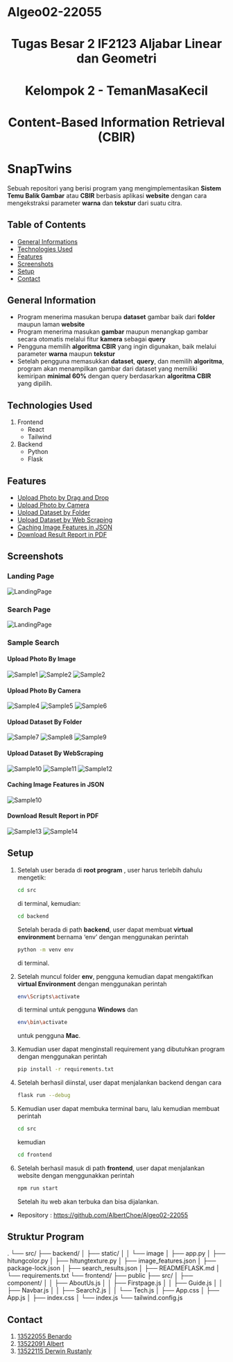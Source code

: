 # Algeo02-22055
<h1 align="center"> Tugas Besar 2 IF2123 Aljabar Linear dan Geometri</h1>
<h1 align="center"> Kelompok 2 - TemanMasaKecil</h1>
<h1 align="center">  Content-Based Information Retrieval (CBIR)  </h1>

# SnapTwins
 Sebuah repositori yang berisi program yang mengimplementasikan **Sistem Temu Balik Gambar** atau  **CBIR** berbasis aplikasi **website** dengan cara mengekstraksi parameter **warna** dan **tekstur** dari suatu citra.
 
 ## Table of Contents
* [General Informations](#general-information)
* [Technologies Used](#technologies-used)
* [Features](#features)
* [Screenshots](#screenshots)
* [Setup](#setup)
* [Contact](#contact)
<!-- <!-- * [License](#license) -- -->

## General Information
- Program menerima masukan berupa **dataset** gambar baik dari **folder** maupun laman **website**
- Program menerima masukan **gambar** maupun menangkap gambar secara otomatis melalui fitur **kamera** sebagai **query**
- Pengguna memilih **algoritma CBIR** yang ingin digunakan, baik melalui parameter **warna** maupun **tekstur**
- Setelah pengguna memasukkan **dataset**, **query**, dan memilih **algoritma**, program akan menampilkan gambar dari dataset yang memiliki kemiripan **minimal 60%** dengan query berdasarkan **algoritma CBIR** yang dipilih.
<!-- You don't have to answer all the questions - just the ones relevant to your project. -->


## Technologies Used
1. Frontend
    - React
    - Tailwind
2. Backend
    - Python
    - Flask


## Features
- [Upload Photo by Drag and Drop](#upload-photo-by-image)
- [Upload Photo by Camera](#upload-photo-by-camera)
- [Upload Dataset by Folder](#upload-dataset-by-folder)
- [Upload Dataset by Web Scraping](#upload-dataset-by-webscraping)
- [Caching Image Features in JSON](#caching-image-features-in-json)
- [Download Result Report in PDF](#download-result-report-in-pdf)


## Screenshots
### Landing Page
![LandingPage](./img/firstpage.png)
<!-- If you have screenshots you'd like to share, include them here. -->
### Search Page
![LandingPage](./img/searchpage.png)
### Sample Search
#### **Upload Photo By Image**
![Sample1](./img/tes1a.png)
![Sample2](./img/tes1b.png)
![Sample2](./img/tes1c.png)
#### **Upload Photo By Camera**
![Sample4](./img/camera1a.png)
![Sample5](./img/camera1b.png)
![Sample6](./img/camera1c.png)
#### **Upload Dataset By Folder**
![Sample7](./img/tes2a.png)
![Sample8](./img/tes2b.png)
![Sample9](./img/tes2c.png)
#### **Upload Dataset By WebScraping**
![Sample10](./img/web1a.png)
![Sample11](./img/web1b.png)
![Sample12](./img/web1c.png)
#### **Caching Image Features in JSON**
![Sample10](./img/json.png)
#### **Download Result Report in PDF**
![Sample13](./img/pdf1.png)
![Sample14](./img/pdf2.png)


## Setup
1. Setelah user berada di **root program** , user harus terlebih dahulu mengetik:
    ```bash
    cd src
    ```
    di terminal, kemudian:
    ```bash
    cd backend
    ```
    Setelah berada di path **backend**, user dapat membuat **virtual environment** bernama ‘env’ dengan menggunakan perintah 
    ```bash
    python -m venv env
    ```
    di terminal.

2. Setelah muncul folder **env**, pengguna kemudian dapat mengaktifkan **virtual Environment** dengan menggunakan perintah 
    ```bash
    env\Scripts\activate
    ```
    di terminal untuk pengguna **Windows** dan 
    ```bash
    env\bin\activate
    ```
    untuk pengguna **Mac**.

3. Kemudian user dapat menginstall requirement yang dibutuhkan program dengan menggunakan perintah 
    ```bash
    pip install -r requirements.txt
    ```
4. Setelah berhasil diinstal, user dapat menjalankan backend dengan cara 
    ```bash
    flask run --debug
    ```
5. Kemudian user dapat membuka terminal baru, lalu kemudian membuat perintah 
    ```bash
    cd src
    ```  
    kemudian 
    ```bash
    cd frontend 
    ```
6. Setelah berhasil masuk di path **frontend**, user dapat menjalankan website dengan menggunakkan perintah 
    ```bash
    npm run start
    ```
    Setelah itu web akan terbuka dan bisa dijalankan.

 - Repository : https://github.com/AlbertChoe/Algeo02-22055

## Struktur Program
.
└── src/
    ├── backend/
    │   ├── static/
    │   │   └── image
    │   ├── app.py
    │   ├── hitungcolor.py
    │   ├── hitungtexture.py
    │   ├── image_features.json
    │   ├── package-lock.json
    │   ├── search_results.json
    │   ├── READMEFLASK.md
    │   └── requirements.txt
    └── frontend/
        ├── public
        ├── src/
        │   ├── component/
        │   │   ├── AboutUs.js
        │   │   ├── Firstpage.js
        │   │   ├── Guide.js
        │   │   ├── Navbar.js
        │   │   ├── Search2.js
        │   │   └── Tech.js
        │   ├── App.css
        │   ├── App.js
        │   ├── index.css
        │   └── index.js
        └── tailwind.config.js

## Contact
1. [13522055 Benardo](https://github.com/Benardo07)
2. [13522091 Albert](https://github.com/AlbertChoe)
3. [13522115 Derwin Rustanly](https://github.com/DerwinRustanly)
